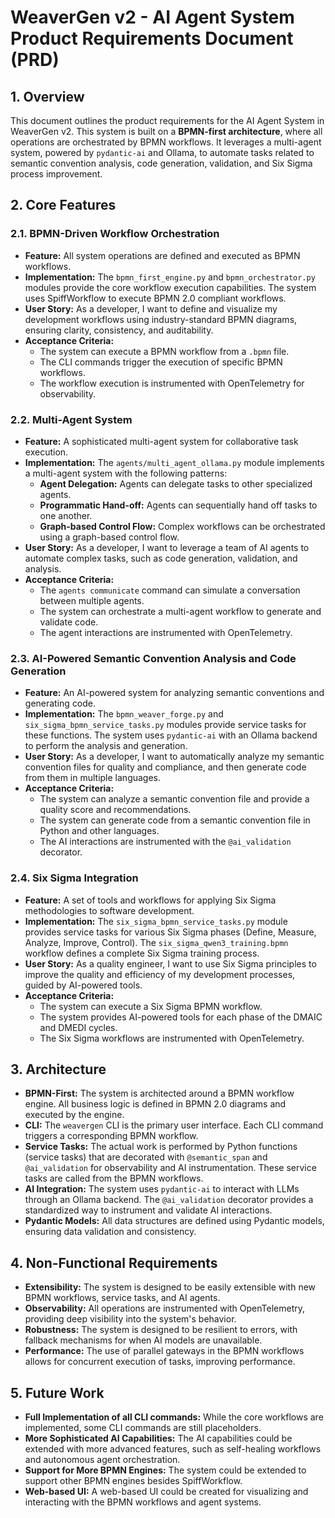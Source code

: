# WeaverGen v2 - AI Agent System Product Requirements Document (PRD)

## 1. Overview

This document outlines the product requirements for the AI Agent System in WeaverGen v2. This system is built on a **BPMN-first architecture**, where all operations are orchestrated by BPMN workflows. It leverages a multi-agent system, powered by `pydantic-ai` and Ollama, to automate tasks related to semantic convention analysis, code generation, validation, and Six Sigma process improvement.

## 2. Core Features

### 2.1. BPMN-Driven Workflow Orchestration

*   **Feature:** All system operations are defined and executed as BPMN workflows.
*   **Implementation:** The `bpmn_first_engine.py` and `bpmn_orchestrator.py` modules provide the core workflow execution capabilities. The system uses SpiffWorkflow to execute BPMN 2.0 compliant workflows.
*   **User Story:** As a developer, I want to define and visualize my development workflows using industry-standard BPMN diagrams, ensuring clarity, consistency, and auditability.
*   **Acceptance Criteria:**
    *   The system can execute a BPMN workflow from a `.bpmn` file.
    *   The CLI commands trigger the execution of specific BPMN workflows.
    *   The workflow execution is instrumented with OpenTelemetry for observability.

### 2.2. Multi-Agent System

*   **Feature:** A sophisticated multi-agent system for collaborative task execution.
*   **Implementation:** The `agents/multi_agent_ollama.py` module implements a multi-agent system with the following patterns:
    *   **Agent Delegation:** Agents can delegate tasks to other specialized agents.
    *   **Programmatic Hand-off:** Agents can sequentially hand off tasks to one another.
    *   **Graph-based Control Flow:** Complex workflows can be orchestrated using a graph-based control flow.
*   **User Story:** As a developer, I want to leverage a team of AI agents to automate complex tasks, such as code generation, validation, and analysis.
*   **Acceptance Criteria:**
    *   The `agents communicate` command can simulate a conversation between multiple agents.
    *   The system can orchestrate a multi-agent workflow to generate and validate code.
    *   The agent interactions are instrumented with OpenTelemetry.

### 2.3. AI-Powered Semantic Convention Analysis and Code Generation

*   **Feature:** An AI-powered system for analyzing semantic conventions and generating code.
*   **Implementation:** The `bpmn_weaver_forge.py` and `six_sigma_bpmn_service_tasks.py` modules provide service tasks for these functions. The system uses `pydantic-ai` with an Ollama backend to perform the analysis and generation.
*   **User Story:** As a developer, I want to automatically analyze my semantic convention files for quality and compliance, and then generate code from them in multiple languages.
*   **Acceptance Criteria:**
    *   The system can analyze a semantic convention file and provide a quality score and recommendations.
    *   The system can generate code from a semantic convention file in Python and other languages.
    *   The AI interactions are instrumented with the `@ai_validation` decorator.

### 2.4. Six Sigma Integration

*   **Feature:** A set of tools and workflows for applying Six Sigma methodologies to software development.
*   **Implementation:** The `six_sigma_bpmn_service_tasks.py` module provides service tasks for various Six Sigma phases (Define, Measure, Analyze, Improve, Control). The `six_sigma_qwen3_training.bpmn` workflow defines a complete Six Sigma training process.
*   **User Story:** As a quality engineer, I want to use Six Sigma principles to improve the quality and efficiency of my development processes, guided by AI-powered tools.
*   **Acceptance Criteria:**
    *   The system can execute a Six Sigma BPMN workflow.
    *   The system provides AI-powered tools for each phase of the DMAIC and DMEDI cycles.
    *   The Six Sigma workflows are instrumented with OpenTelemetry.

## 3. Architecture

*   **BPMN-First:** The system is architected around a BPMN workflow engine. All business logic is defined in BPMN 2.0 diagrams and executed by the engine.
*   **CLI:** The `weavergen` CLI is the primary user interface. Each CLI command triggers a corresponding BPMN workflow.
*   **Service Tasks:** The actual work is performed by Python functions (service tasks) that are decorated with `@semantic_span` and `@ai_validation` for observability and AI instrumentation. These service tasks are called from the BPMN workflows.
*   **AI Integration:** The system uses `pydantic-ai` to interact with LLMs through an Ollama backend. The `@ai_validation` decorator provides a standardized way to instrument and validate AI interactions.
*   **Pydantic Models:** All data structures are defined using Pydantic models, ensuring data validation and consistency.

## 4. Non-Functional Requirements

*   **Extensibility:** The system is designed to be easily extensible with new BPMN workflows, service tasks, and AI agents.
*   **Observability:** All operations are instrumented with OpenTelemetry, providing deep visibility into the system's behavior.
*   **Robustness:** The system is designed to be resilient to errors, with fallback mechanisms for when AI models are unavailable.
*   **Performance:** The use of parallel gateways in the BPMN workflows allows for concurrent execution of tasks, improving performance.

## 5. Future Work

*   **Full Implementation of all CLI commands:** While the core workflows are implemented, some CLI commands are still placeholders.
*   **More Sophisticated AI Capabilities:** The AI capabilities could be extended with more advanced features, such as self-healing workflows and autonomous agent orchestration.
*   **Support for More BPMN Engines:** The system could be extended to support other BPMN engines besides SpiffWorkflow.
*   **Web-based UI:** A web-based UI could be created for visualizing and interacting with the BPMN workflows and agent systems.